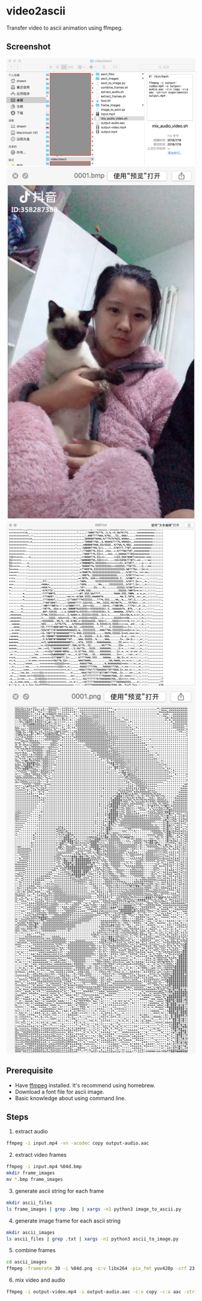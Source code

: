 # video2ascii
Transfer video to ascii animation using ffmpeg.

## Screenshot
![screenshot](img/screenshot.png)
![raw_video_frame](img/raw_video_frame.png)
![ascii_string](img/ascii_string.png)
![ascii_frame](img/ascii_frame.png)

## Prerequisite
- Have [ffmpeg](https://www.ffmpeg.org/) installed. It's recommend using homebrew.
- Download a font file for ascii image.
- Basic knowledge about using command line.

## Steps
1. extract audio
```bash
ffmpeg -i input.mp4 -vn -acodec copy output-audio.aac
```

2. extract video frames
```bash
ffmpeg -i input.mp4 %04d.bmp
mkdir frame_images
mv *.bmp frame_images
```

3. generate ascii string for each frame
```bash
mkdir ascii_files
ls frame_images | grep .bmp | xargs -n1 python3 image_to_ascii.py
```

4. generate image frame for each ascii string
```bash
mkdir ascii_images
ls ascii_files | grep .txt | xargs -n1 python3 ascii_to_image.py
```

5. combine frames
```bash
cd ascii_images
ffmpeg -framerate 30 -i %04d.png -c:v libx264 -pix_fmt yuv420p -crf 23 -vf scale=-2:720 output-video.mp4
```

6. mix video and audio
```bash
ffmpeg -i output-video.mp4 -i output-audio.aac -c:v copy -c:a aac -strict experimental output.mp4
```
